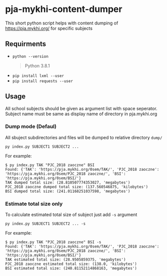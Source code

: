 # pja-mykhi-content-dumper
This short python script helps with content dumping of https://pja.mykhi.org/ for specific subjects

## Requirments
- `python --version`
  > Python 3.8.1
- `pip install lxml --user`
- `pip install requests --user`

## Usage
All school subjects should be given as argument list with space seperator. Subject name must be same as display name of directory in pja.mykhi.org 

### Dump mode (Defaul)
All sbuject subdirectories and files will be dumped to relative directory `dump/`

```
py index.py SUBJECT1 SUBJECT2 ...
```

For example:
```
$ py index.py TAK "PJC_2018 zaoczne" BSI
Found: {'TAK': 'https://pja.mykhi.org/0sem/TAK/', 'PJC_2018 zaoczne': 'https://pja.mykhi.org/0sem/PJC_2018 zaoczne/', 'BSI': 'https://pja.mykhi.org/0sem/BSI/'}
TAK dumped total size: (28.810507774353027, 'megabytes')
PJC_2018 zaoczne dumped total size: (137.560546875, 'kilobytes')
BSI dumped total size: (241.01168251037598, 'megabytes')
```

### Estimate total size only
To calculate estimated total size of subject just add `-s` argument
```
py index.py SUBJECT1 SUBJECT2 ... -s
```

For example:
```
$ py index.py TAK "PJC_2018 zaoczne" BSI -s
Found: {'TAK': 'https://pja.mykhi.org/0sem/TAK/', 'PJC_2018 zaoczne': 'https://pja.mykhi.org/0sem/PJC_2018 zaoczne/', 'BSI': 'https://pja.mykhi.org/0sem/BSI/'}
TAK estimated total size: (28.9505859375, 'megabytes')
PJC_2018 zaoczne estimated total size: (138.0, 'kilobytes')
BSI estimated total size: (240.81152114868163, 'megabytes')
```
